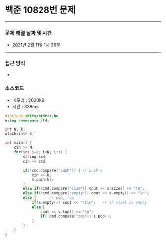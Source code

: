 
# 백준 10828번 문제

---

### 문제 해결 날짜 및 시간

- 2021년 2월 11일 1시 36분

---

### 접근 방식
- 

### 소스코드
- 메모리 : 2020KB
- 시간 : 328ms
```c++
#include <bits/stdc++.h>
using namespace std;

int N, k;
stack<int> s;

int main() {
    cin >> N;
    for(int i=0; i<N; i++) {
        string cmd;
        cin >> cmd;

        if(!cmd.compare("push")) { // push k
            cin >> k;
            s.push(k);
        }
        else if(!cmd.compare("size")) cout << s.size() << "\n";         // size
        else if(!cmd.compare("empty")) cout << s.empty() << "\n";       // empty  
        else {      // pop, top
            if(s.empty()) cout << "-1\n";   // if stack is empty
            else {
                cout << s.top() << "\n";
                if(!cmd.compare("pop")) s.pop();
            }
        }
    }
}
```
